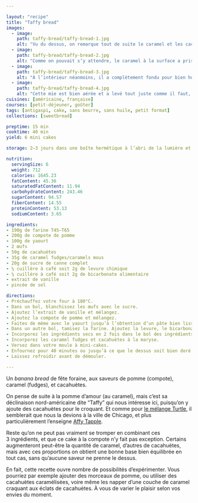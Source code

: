 ```yaml
---

layout: "recipe"
title: "Taffy bread"
images:
  - image:
    path: taffy-bread/taffy-bread-1.jpg
    alt: "Vu du dessus, on remarque tout de suite le caramel et les cacahuètes sertis dans un cake bien moelleux et tout juste craquelé."
  - image:
    path: taffy-bread/taffy-bread-2.jpg
    alt: "Comme on pouvait s’y attendre, le caramel à la surface a pris une teinte ambrée translucide."
  - image:
    path: taffy-bread/taffy-bread-3.jpg
    alt: "À l’intérieur néanmoins, il a complètement fondu pour bien humidifier la mie autour, comme ce qu’on peut observer avec les mini marshmallows par exemple."
  - image:
    path: taffy-bread/taffy-bread-4.jpg
    alt: "Cette mie est bien aérée et a levé tout juste comme il faut, avec des flaques de caramel et cacahuètes. On a toutes les textures qu’on recherche pour créer une mâche agréable et intéressante."
cuisines: [américaine, française]
courses: [petit-déjeuner, goûter]
tags: [antigaspi, cake, sans beurre, sans huile, petit format]
collections: [sweetbread]

preptime: 15 min
cooktime: 40 min
yield: 6 mini cakes

storage: 2–3 jours dans une boîte hermétique à l’abri de la lumière et de la chaleur. 5 jours au frigo. 2 mois au congélateur.

nutrition:
  servingSize: 6
  weight: 712
  calories: 1645.23
  fatContent: 45.36
  saturatedFatContent: 11.94
  carbohydrateContent: 243.46
  sugarContent: 94.57
  fiberContent: 14.55
  proteinContent: 53.13
  sodiumContent: 3.65

ingredients:
- 190g de farine T45–T65
- 200g de compote de pomme
- 100g de yaourt
- 2 œufs
- 50g de cacahuètes
- 35g de caramel fudges/caramels mous
- 20g de sucre de canne complet
- ¼ cuillère à café soit 2g de levure chimique
- ¼ cuillère à café soit 2g de bicarbonate alimentaire
- extrait de vanille
- pincée de sel

directions:
- Préchauffez votre four à 180°C.
- Dans un bol, blanchissez les œufs avec le sucre.
- Ajoutez l’extrait de vanille et mélangez.
- Ajoutez la compote de pomme et mélangez.
- Faites de même avec le yaourt jusqu’à l’obtention d’un pâte bien lisse.
- Dans un autre bol, tamisez la farine. Ajoutez la levure, le bicarbonate, et le sel. Mélangez. 
- Incorporez les ingrédients secs en 2 fois dans le bol des ingrédients humides à l’aide d’une maryse.
- Incorporez les caramel fudges et cacahuètes à la maryse.
- Versez dans votre moule à mini-cakes.
- Enfournez pour 40 minutes ou jusqu’à ce que le dessus soit bien doré et que la pointe d’un couteau ressorte légèrement humide.
- Laissez refroidir avant de démouler.

---
```


Un <i lang="en">banana bread</i> de fête foraine, aux saveurs de pomme (compote), caramel (fudges), et cacahuètes.

On pense de suite à la pomme d’amour (au caramel), mais c’est sa déclinaison nord-américaine dite “Taffy” qui nous intéresse ici, puisqu’on y ajoute des cacahuètes pour le croquant. Et comme pour [le mélange Turtle](../collections.html#turtle), il semblerait que nous la devions à la ville de Chicago, et plus particulièrement l’enseigne [Affy Tapple](https://www.affytapple.com). 

Reste qu’on ne peut pas vraiment se tromper en combinant ces 3&nbsp;ingrédients, et que ce cake à la compote n’y fait pas exception. Certains augmenteront peut-être la quantité de caramel, d’autres de cacahuètes, mais avec ces proportions on obtient une bonne base bien équilibrée en tout cas, sans qu’aucune saveur ne prenne le dessus.

En fait, cette recette ouvre nombre de possibilités d’expérimenter. Vous pourriez par exemple ajouter des morceaux de pomme, ou utiliser des cacahuètes caramélisées, voire même les napper d’une couche de caramel craquant aux éclats de cacahuètes. À vous de varier le plaisir selon vos envies du moment.